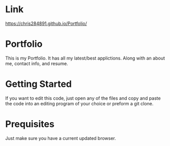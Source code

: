 # Link
https://chris284891.github.io/Portfolio/

# Portfolio
This is my Portfolio. It has all my latest/best applictions. Along with an about me, contact info, and resume.

# Getting Started
If you want to edit this code, just open any of the files and copy and paste the code into an editing program of your choice or preform a git clone.

# Prequisites
Just make sure you have a current updated browser.
